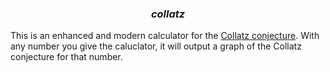 <h3 align="center"><i>collatz</i></h3>

This is an enhanced and modern calculator for the [Collatz conjecture](https://en.wikipedia.org/wiki/Collatz_conjecture). With any number you give the caluclator, it will output a graph of the Collatz conjecture for that number.